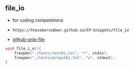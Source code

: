 
## file_io

- for coding competetions
- ```
  https://thesobersobber.github.io/CP-Snippets/file_io
  ```
- [github-snip-file](https://github.com/theSoberSobber/CP-Snippets/blob/main/snippets.json#L863)

```cpp
void file_i_o(){
    freopen("./tests/test01.txt", "r", stdin);
    freopen("./tests/output01.txt", "w", stdout);
}
```
